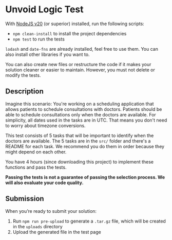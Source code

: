 # Unvoid Logic Test

With [NodeJS v20](https://nodejs.org/en/) (or superior) installed, run the following scripts:

- `npm clean-install` to install the project dependencies
- `npm test` to run the tests

`lodash` and `date-fns` are already installed, feel free to use them. You can also install other libraries if you want to.

You can also create new files or restructure the code if it makes your solution cleaner or easier to maintain. However, you must not delete or modify the tests.

## Description

Imagine this scenario: You're working on a scheduling application that allows patients to schedule consultations with doctors. Patients should be able to schedule consultations only when the doctors are available. For simplicity, all dates used in the tasks are in UTC. That means you don't need to worry about timezone conversions.

This test consists of 5 tasks that will be important to identify when the doctors are available. The 5 tasks are in the `src/` folder and there's a README for each task. We recommend you do them in order because they might depend on each other.

You have 4 hours (since downloading this project) to implement these functions and pass the tests.

**Passing the tests is not a guarantee of passing the selection process. We will also evaluate your code quality.**

## Submission

When you’re ready to submit your solution:

1. Run `npm run pre-upload` to generate a `.tar.gz` file, which will be created in the `uploads` directory
2. Upload the generated file in the test page
